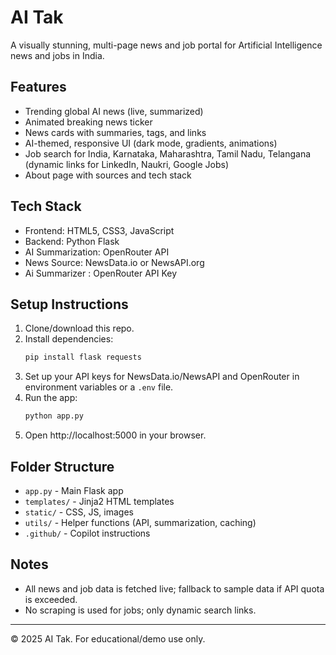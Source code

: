 # AI Tak

A visually stunning, multi-page news and job portal for Artificial Intelligence news and jobs in India.

## Features
- Trending global AI news (live, summarized)
- Animated breaking news ticker
- News cards with summaries, tags, and links
- AI-themed, responsive UI (dark mode, gradients, animations)
- Job search for India, Karnataka, Maharashtra, Tamil Nadu, Telangana (dynamic links for LinkedIn, Naukri, Google Jobs)
- About page with sources and tech stack

## Tech Stack
- Frontend: HTML5, CSS3, JavaScript
- Backend: Python Flask
- AI Summarization: OpenRouter API
- News Source: NewsData.io or NewsAPI.org
- Ai Summarizer : OpenRouter API Key

## Setup Instructions
1. Clone/download this repo.
2. Install dependencies:
   ```bash
   pip install flask requests
   ```
3. Set up your API keys for NewsData.io/NewsAPI and OpenRouter in environment variables or a `.env` file.
4. Run the app:
   ```bash
   python app.py
   ```
5. Open http://localhost:5000 in your browser.

## Folder Structure
- `app.py` - Main Flask app
- `templates/` - Jinja2 HTML templates
- `static/` - CSS, JS, images
- `utils/` - Helper functions (API, summarization, caching)
- `.github/` - Copilot instructions

## Notes
- All news and job data is fetched live; fallback to sample data if API quota is exceeded.
- No scraping is used for jobs; only dynamic search links.

---

© 2025 AI Tak. For educational/demo use only.

